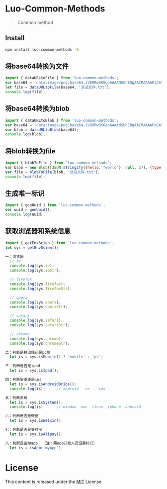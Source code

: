 # Luo-Common-Methods

> Common method


## Install

```bash
npm install luo-common-methods -S
```

## 将base64转换为文件

```js
import { dataURLtoFile } from 'luo-common-methods';
var base64 = 'data:image/png;base64,iVBORw0KGgoAAAANSUhEUgAACMAAAAPqCAYAAAB/';   // 非真实base64（演示用）
let file = dataURLtoFile(base64, '测试文件.txt');
console.log(file);

```

## 将base64转换为blob

```js
import { dataURLtoBlob } from 'luo-common-methods';
var base64 = 'data:image/png;base64,iVBORw0KGgoAAAANSUhEUgAACMAAAAPqCAYAAAB/';   // 非真实base64（演示用）
var blob = dataURLtoBlob(base64);
console.log(blob);

```

## 将blob转换为file

```js
import { blobToFile } from 'luo-common-methods';
var blob = new Blob([JSON.stringify({hello: "world"}, null, 2)], {type : 'application/json'})
var file = blobToFile(blob, '测试文件.txt');
console.log(file);

```

## 生成唯一标识

```js
import { genUuid } from 'luo-common-methods';
var uuid = genUuid();
console.log(uuid);

```

## 获取浏览器和系统信息

```js
import { getEnvScien } from 'luo-common-methods';
let sys = getEnvScien();

一：浏览器
  // ie
  console.log(sys.ie);
  console.log(sys.ieStr);

  // firefox
  console.log(sys.firefox);
  console.log(sys.firefoxStr);

  // opera
  console.log(sys.opera);
  console.log(sys.operaStr);

  // safari
  console.log(sys.safari);
  console.log(sys.safariStr);

  // chrome
  console.log(sys.chrome);
  console.log(sys.chromeStr);

二：判断是移动端还是pc端
  let is = sys.isMobile() ? 'mobile' : 'pc';

三：判断是否是ipad
  let is = sys.isIpad();

四：判断安卓还是ios
  let is = sys.isAndroidOrIos();
  console.log(is);     // android   or    ios

五：判断系统
  let is = sys.isSystem();
  console.log(is)      // window  mac  linux  iphone  android

六：判断是否是微信
  let is = sys.isWeixin();

七：判断是否是支付宝
  let is = sys.isAlipay();

八：判断是否为app  （注：需app开发人员设置标识）
  let is = isApp('myApp');

```

# License

This content is released under the [MIT](http://opensource.org/licenses/MIT) License.
